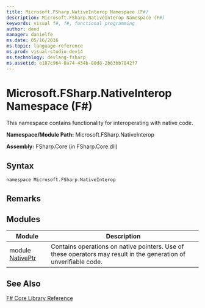 ```yaml
---
title: Microsoft.FSharp.NativeInterop Namespace (F#)
description: Microsoft.FSharp.NativeInterop Namespace (F#)
keywords: visual f#, f#, functional programming
author: dend
manager: danielfe
ms.date: 05/16/2016
ms.topic: language-reference
ms.prod: visual-studio-dev14
ms.technology: devlang-fsharp
ms.assetid: e187c964-0a74-434b-80d8-2b63bb7842f7 
---
```


# Microsoft.FSharp.NativeInterop Namespace (F#)

This namespace contains functionality for interoperating with native code.

**Namespace/Module Path:** Microsoft.FSharp.NativeInterop

**Assembly:** FSharp.Core (in FSharp.Core.dll)


## Syntax

```
namespace Microsoft.FSharp.NativeInterop
```

## Remarks

## Modules


|Module|Description|
|------|-----------|
|module [NativePtr](https://msdn.microsoft.com/library/8d26f532-a190-4139-9722-c44f920c5e11)|Contains operations on native pointers. Use of these operators may result in the generation of unverifiable code.|

## See Also
[F&#35; Core Library Reference](FSharp-Core-Library-Reference.md)

